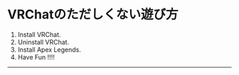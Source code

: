 # VRChatのただしくない遊び方
1. Install VRChat.
2. Uninstall VRChat.
3. Install Apex Legends.
4. Have Fun !!!!

---